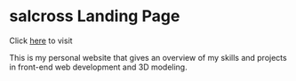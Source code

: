 # salcross Landing Page

Click [here](https://salcross.github.io) to visit

This is my personal website that gives an overview of my skills and projects in front-end web development and 3D modeling.
